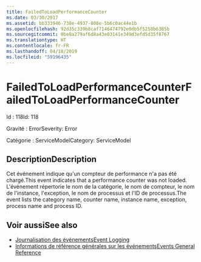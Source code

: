 ```yaml
---
title: FailedToLoadPerformanceCounter
ms.date: 03/30/2017
ms.assetid: bb333946-738e-4937-808e-5b6c0ac44e1b
ms.openlocfilehash: 92d35c339b8caf7146474792e0db5f5258b6385b
ms.sourcegitcommit: 0be8a279af6d8a43e03141e349d3efd5d35f8767
ms.translationtype: HT
ms.contentlocale: fr-FR
ms.lasthandoff: 04/18/2019
ms.locfileid: "59196435"
---
```

# <a name="failedtoloadperformancecounter"></a><span data-ttu-id="5260e-102">FailedToLoadPerformanceCounter</span><span class="sxs-lookup"><span data-stu-id="5260e-102">FailedToLoadPerformanceCounter</span></span>
<span data-ttu-id="5260e-103">Id : 118</span><span class="sxs-lookup"><span data-stu-id="5260e-103">Id: 118</span></span>  
  
 <span data-ttu-id="5260e-104">Gravité : Error</span><span class="sxs-lookup"><span data-stu-id="5260e-104">Severity: Error</span></span>  
  
 <span data-ttu-id="5260e-105">Catégorie : ServiceModel</span><span class="sxs-lookup"><span data-stu-id="5260e-105">Category: ServiceModel</span></span>  
  
## <a name="description"></a><span data-ttu-id="5260e-106">Description</span><span class="sxs-lookup"><span data-stu-id="5260e-106">Description</span></span>  
 <span data-ttu-id="5260e-107">Cet événement indique qu'un compteur de performance n'a pas été chargé.</span><span class="sxs-lookup"><span data-stu-id="5260e-107">This event indicates that a performance counter was not loaded.</span></span> <span data-ttu-id="5260e-108">L'événement répertorie le nom de la catégorie, le nom de compteur, le nom de l'instance, l'exception, le nom de processus et l'ID de processus.</span><span class="sxs-lookup"><span data-stu-id="5260e-108">The event lists the category name, counter name, instance name, exception, process name and process ID.</span></span>  
  
## <a name="see-also"></a><span data-ttu-id="5260e-109">Voir aussi</span><span class="sxs-lookup"><span data-stu-id="5260e-109">See also</span></span>

- [<span data-ttu-id="5260e-110">Journalisation des événements</span><span class="sxs-lookup"><span data-stu-id="5260e-110">Event Logging</span></span>](../../../../../docs/framework/wcf/diagnostics/event-logging/index.md)
- [<span data-ttu-id="5260e-111">Informations de référence générales sur les événements</span><span class="sxs-lookup"><span data-stu-id="5260e-111">Events General Reference</span></span>](../../../../../docs/framework/wcf/diagnostics/event-logging/events-general-reference.md)
